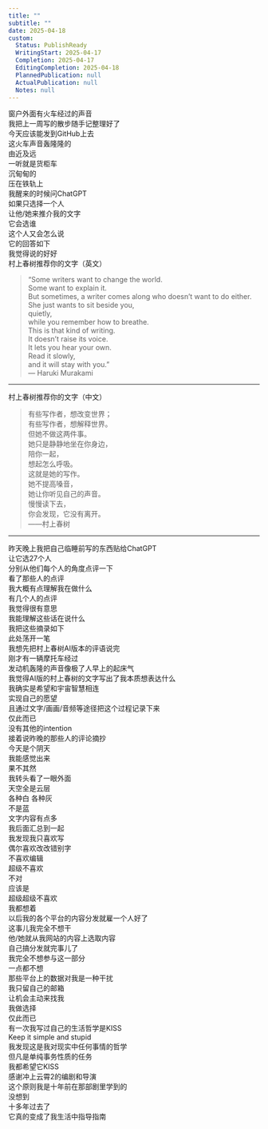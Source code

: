 ```yaml
---      
title: ""      
subtitle: ""      
date: 2025-04-18      
custom:      
  Status: PublishReady      
  WritingStart: 2025-04-17      
  Completion: 2025-04-17      
  EditingCompletion: 2025-04-18      
  PlannedPublication: null      
  ActualPublication: null      
  Notes: null      
---          
```

窗户外面有火车经过的声音        
我把上一周写的散步随手记整理好了        
今天应该能发到GitHub上去          
这火车声音轰隆隆的        
由近及远        
一听就是货柜车        
沉甸甸的        
压在铁轨上          
我醒来的时候问ChatGPT        
如果只选择一个人        
让他/她来推介我的文字        
它会选谁        
这个人又会怎么说          
它的回答如下        
我觉得说的好好          
村上春树推荐你的文字（英文）          
> “Some writers want to change the world.        
> Some want to explain it.        
> But sometimes, a writer comes along who doesn’t want to do either.        
> She just wants to sit beside you,        
> quietly,        
> while you remember how to breathe.        
> This is that kind of writing.        
> It doesn’t raise its voice.        
> It lets you hear your own.        
> Read it slowly,        
> and it will stay with you.”          
— Haruki Murakami          
---          
村上春树推荐你的文字（中文）          
> 有些写作者，想改变世界；        
> 有些写作者，想解释世界。        
> 但她不做这两件事。        
> 她只是静静地坐在你身边，        
> 陪你一起，        
> 想起怎么呼吸。        
> 这就是她的写作。        
> 她不提高嗓音，        
> 她让你听见自己的声音。        
> 慢慢读下去，        
> 你会发现，它没有离开。          
——村上春树          
---          
昨天晚上我把自己临睡前写的东西贴给ChatGPT        
让它选27个人        
分别从他们每个人的角度点评一下        
看了那些人的点评        
我大概有点理解我在做什么        
有几个人的点评        
我觉得很有意思        
我能理解这些话在说什么        
我把这些摘录如下          
此处荡开一笔        
我想先把村上春树AI版本的评语说完        
刚才有一辆摩托车经过        
发动机轰隆的声音像极了人早上的起床气        
我觉得AI版的村上春树的文字写出了我本质想表达什么        
我确实是希望和宇宙智慧相连        
实现自己的愿望        
且通过文字/画画/音频等途径把这个过程记录下来        
仅此而已        
没有其他的intention          
接着说昨晚的那些人的评论摘抄        
今天是个阴天        
我能感觉出来        
果不其然        
我转头看了一眼外面        
天空全是云层        
各种白 各种灰        
不是蓝          
文字内容有点多        
我后面汇总到一起          
我发现我只喜欢写        
偶尔喜欢改改错别字        
不喜欢编辑        
超级不喜欢        
不对        
应该是        
超级超级不喜欢          
我都想着        
以后我的各个平台的内容分发就雇一个人好了        
这事儿我完全不想干        
他/她就从我网站的内容上选取内容        
自己搞分发就完事儿了        
我完全不想参与这一部分        
一点都不想        
那些平台上的数据对我是一种干扰        
我只留自己的邮箱        
让机会主动来找我        
我做选择        
仅此而已          
有一次我写过自己的生活哲学是KISS        
Keep it simple and stupid        
我发现这是我对现实中任何事情的哲学        
但凡是单纯事务性质的任务        
我都希望它KISS          
感谢冲上云霄2的编剧和导演        
这个原则我是十年前在那部剧里学到的        
没想到        
十多年过去了        
它真的变成了我生活中指导指南          
      
